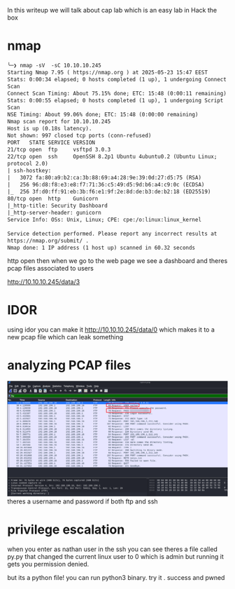 In this writeup we will talk about cap lab which is an easy lab in Hack the box

# nmap

```
╰─❯ nmap -sV  -sC 10.10.10.245
Starting Nmap 7.95 ( https://nmap.org ) at 2025-05-23 15:47 EEST
Stats: 0:00:34 elapsed; 0 hosts completed (1 up), 1 undergoing Connect Scan
Connect Scan Timing: About 75.15% done; ETC: 15:48 (0:00:11 remaining)
Stats: 0:00:55 elapsed; 0 hosts completed (1 up), 1 undergoing Script Scan
NSE Timing: About 99.06% done; ETC: 15:48 (0:00:00 remaining)
Nmap scan report for 10.10.10.245
Host is up (0.18s latency).
Not shown: 997 closed tcp ports (conn-refused)
PORT   STATE SERVICE VERSION
21/tcp open  ftp     vsftpd 3.0.3
22/tcp open  ssh     OpenSSH 8.2p1 Ubuntu 4ubuntu0.2 (Ubuntu Linux; protocol 2.0)
| ssh-hostkey:
|   3072 fa:80:a9:b2:ca:3b:88:69:a4:28:9e:39:0d:27:d5:75 (RSA)
|   256 96:d8:f8:e3:e8:f7:71:36:c5:49:d5:9d:b6:a4:c9:0c (ECDSA)
|_  256 3f:d0:ff:91:eb:3b:f6:e1:9f:2e:8d:de:b3:de:b2:18 (ED25519)
80/tcp open  http    Gunicorn
|_http-title: Security Dashboard
|_http-server-header: gunicorn
Service Info: OSs: Unix, Linux; CPE: cpe:/o:linux:linux_kernel

Service detection performed. Please report any incorrect results at https://nmap.org/submit/ .
Nmap done: 1 IP address (1 host up) scanned in 60.32 seconds
```

http open then when we go to the web page we see a dashboard and theres pcap files associated to users

http://10.10.10.245/data/3

# IDOR

using idor you can make it http://10.10.10.245/data/0
which makes it to a new pcap file which can leak something

# analyzing PCAP files

![PCAP](/images/image.png)
theres a username and password if both ftp and ssh

# privilege escalation

when you enter as nathan user in the ssh you can see theres a file called py.py that changed the current linux user to 0 which is admin but running it gets you permission denied.

but its a python file! you can run python3 binary. try it . success and pwned
